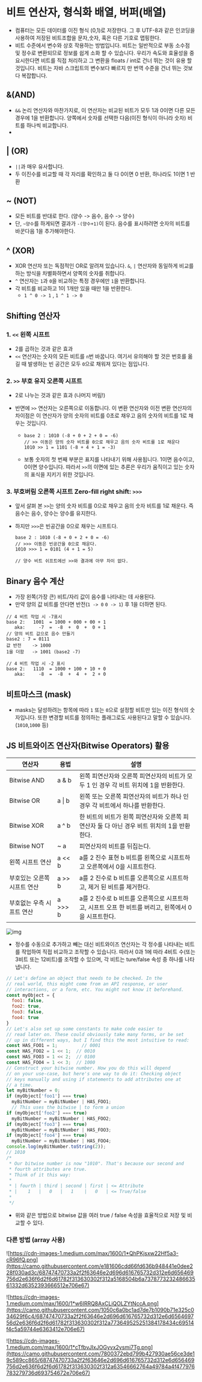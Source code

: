 # 비트 연산자, 형식화 배열, 버퍼(배열)

- 컴퓨터는 모든 데이터를 이진 형식 (0,1)로 저장한다. 그 후 UTF-8과 같은 인코딩을 사용하여 저장된 비트조합을 문자,숫자, 혹은 다른 기호로 맵핑한다.
- 비트 수준에서 변수와 상호 작용하는 방법입니다. 비트는 일반적으로 부동 소수점 및 정수로 변환되므로 정보를 쉽게 소화 할 수 있습니다. 우리가 속도와 효율성을 중요시한다면 비트를 직접 처리하고 그 변환을 floats / int로 건너 뛰는 것이 유용 할 것입니다. 비트는 자바 스크립트의 변수보다 빠르지 만 번역 수준을 건너 뛰는 것보다 복잡합니다.

## &(AND)

-  `&&` 논리 연산자와 마찬가지로, 이 연산자는 비교된 비트가 모두 1과 0이면 다른 모든 경우에 1을 반환합니다. 양쪽에서 숫자를 선택한 다음(이진 형식이 아니라 숫자) 비트를 하나씩 비교합니다.
- 

## | (OR)

- `||`과 매우 유사합니다.
- 두 이진수를 비교할 때 각 자리를 확인하고 둘 다 0이면 0 반환, 하나라도 1이면 1 반환

## ~ (NOT)

- 모든 비트를 반대로 한다. (양수 -> 음수, 음수 -> 양수)
- 단, `~양수`를 하게되면 결과가 `-(양수+1)`이 된다. 음수를 표시하려면 숫자의 비트를 바꾼다음 1을 추가해야한다.

## ^ (XOR)

-  XOR 연산자 또는 독점적인 OR로 알려져 있습니다. `&`, `|` 연산자와 동일하게 비교를 하는 방식을 차별화하면서 양쪽의 숫자를 취합니다.
- `^` 연산자는 `1`과 `0`을 비교하는 특정 경우에만 `1`을 반환합니다.
-  각 비트를 비교하고 1이 1개만 있을 때만 1을 반환한다. 
   - `1 ^ 0 -> 1` , `1 ^ 1 -> 0`  
## Shifting 연산자

### 1. `<<` 왼쪽 시프트

-  2를 곱하는 것과 같은 효과
- `<<` 연산자는 숫자의 모든 비트를 `n`번 바꿉니다. 여기서 유의해야 할 것은 번호를 옮길 때 발생하는 빈 공간은 모두 `0`으로 채워져 있다는 점입니다.

### 2. `>>` 부호 유지 오른쪽 시프트

- 2로 나누는 것과 같은 효과 (나머지 버림!)

- 반면에 `>>` 연산자는 오른쪽으로 이동합니다. 이 변환 연산자와 이전 변환 연산자의 차이점은 이 연산자가 양의 숫자의 비트를 0초로 채우고 음의 숫자의 비트를 1로 채우는 것입니다.
  
  - ```
    base 2 : 1010 (-8 + 0 + 2 + 0 = -6)
    // >> 이동은 양의 숫자 비트를 0으로 채우고 음의 숫자 비트를 1로 채운다
    1010 >> 1 = 1101 (-8 + 4 + 1 = -3)    
    ```
    
  - 보통 숫자의 첫 번째 부분은 표지를 나타내기 위해 사용됩니다. 1이면 음수이고, 0이면 양수입니다. 따라서 `>>`의 이면에 있는 추론은 우리가 움직이고 있는 숫자의 표식을 지키기 위한 것입니다.

### 3. 부호버림 오른쪽 시프트 Zero-fill right shift: `>>>`

- 앞서 살펴 본 `>>`는 양의 숫자 비트를 0으로 채우고 음의 숫자 비트를 1로 채운다. 즉 음수는 음수, 양수는 양수를 유지한다. 

- 하지만 `>>>`은 빈공간을 0으로 채우는 시프트다. 

  ```
  base 2 : 1010 (-8 + 0 + 2 + 0 = -6)
  // >>> 이동은 빈공간을 0으로 채운다. 
  1010 >>> 1 = 0101 (4 + 1 = 5)    
  
  // 양수 비트 쉬프트에선 >>와 결과에 아무 차이 없다. 
  ```

## Binary 음수 계산

- 가장 왼쪽(가장 큰)  비트/자리 값이 음수를 나타내는 데 사용된다.
- 만약 양의 값 비트를 안다면 반전(`1 -> 0` `0 -> 1`) 후 1을 더하면 된다.

```
// 4 비트 작업 시 -7표시
base 2:   1001  = 1000 + 000 + 00 + 1                  
   aka:     -7  =  -8  +  0  +  0 + 1                 
// 양의 비트 값으로 음수 만들기
base2 : 7 = 0111 
값 반전    -> 1000
1을 더함   -> 1001 (base2 -7) 

// 4 비트 작업 시 -2 표시
base 2:   1110  = 1000 + 100 + 10 + 0
   aka:     -8  =  -8  +  4  +  2 + 0
```

## 비트마스크 (mask)

- masks는 달성하려는 항목에 따라 `1` 또는 `0`으로 설정할 비트만 있는 이진 형식의 숫자입니다. 또한 변경할 비트를 정의하는 플래그로도 사용된다고 말할 수 있습니다.  (`1010`,`1000` 등)

## JS 비트와이즈 연산자(Bitwise Operators) 활용

| 연산자                      | 용법    | 설명                                                         |
| --------------------------- | ------- | ------------------------------------------------------------ |
| Bitwise AND                 | a & b   | 왼쪽 피연산자와 오른쪽 피연산자의 비트가 모두 1 인 경우 각 비트 위치에 1을 반환한다. |
| Bitwise OR                  | a \| b  | 왼쪽 또는 오른쪽 피연산자의 비트가 하나 인 경우 각 비트에서 하나를 반환한다. |
| Bitwise XOR                 | a ^ b   | 한 비트의 비트가 왼쪽 피연산자와 오른쪽 피연산자 둘 다 아닌 경우 비트 위치의 1을 반환한다. |
| Bitwise NOT                 | ~ a     | 피연산자의 비트를 뒤집는다.                                  |
| 왼쪽 시프트 연산            | a << b  | a를 2 진수 표현 b 비트를 왼쪽으로 시프트하고 오른쪽에서 0을 시프트한다. |
| 부호있는 오른쪽 시프트 연산 | a >> b  | a를 2 진수로 b 비트를 오른쪽으로 시프트하고, 제거 된 비트를 제거한다. |
| 부호없는 우측 시프트 연산   | a >>> b | a를 2 진수로 b 비트를 오른쪽으로 시프트하고, 시프트 오프 한 비트를 버리고, 왼쪽에서 0을 시프트한다. |

![img](https://camo.githubusercontent.com/5215d2944a9bfc91d03fbbb8cd7d812e11efa3b7/68747470733a2f2f63646e2d696d616765732d312e6d656469756d2e636f6d2f6d61782f313630302f312a366a696d654964596a4e586e386f474b5730544d65772e706e67)


- 정수를 수동으로 추가하고 빼는 대신 비트와이즈 연산자는 각 정수를 나타내는 비트를 작업하여 직접 비교하고 조작할 수 있습니다. 따라서 0과 1에 따라 4비트 수(또는 3비트 또는 12비트)를 조작할 수 있으며, 각 비트는 ture/false 속성 중 하나를 나타냅니다.
```js
// Let's define an object that needs to be checked. In the
// real world, this might come from an API response, or user
// interactions, or a form, etc. You might not know it beforehand.
const myObject = {
  foo1: false,
  foo2: true,
  foo3: false,
  foo4: true
}
// Let's also set up some constants to make code easier to 
// read later on. These could obviously take many forms, or be set
// up in different ways, but I find this the most intuitive to read:
const HAS_FOO1 = 1;         // 0001
const HAS_FOO2 = 1 << 1;  // 0010
const HAS_FOO3 = 1 << 2;  // 0100
const HAS_FOO4 = 1 << 3;  // 1000
// Construct your bitwise number. How you do this will depend
// on your use-case, but here's one way to do it: Checking object
// keys manually and using if statements to add attributes one at
// a time.
let myBitNumber = 0;
if (myObject['foo1'] === true)
  myBitNumber = myBitNumber | HAS_FOO1;
  // This uses the bitwise | to form a union
if (myObject['foo2'] === true)
  myBitNumber = myBitNumber | HAS_FOO2;
if (myObject['foo3'] === true)
  myBitNumber = myBitNumber | HAS_FOO3;
if (myObject['foo4'] === true)
  myBitNumber = myBitNumber | HAS_FOO4;
console.log(myBitNumber.toString(2));
// 1010
/*
 * Our bitwise number is now "1010". That's because our second and
 * fourth attributes are true.
 * Think of it this way:
 *
 * | fourth | third | second | first | <= Attribute
 * |    1   |   0   |   1    |   0   | <= True/false
 *
 */
```

- 위와 같은 방법으로 bitwise 값을  여러 true / false 속성을 효율적으로 저장 및 비교할 수 있다.

### 다른 방법 (array 사용)

![https://cdn-images-1.medium.com/max/1600/1*QhPKjsxw22Hf5a3-cR96fQ.png](https://camo.githubusercontent.com/e181606cdd66fd636b948441e0dee228f030ad3c/68747470733a2f2f63646e2d696d616765732d312e6d656469756d2e636f6d2f6d61782f313630302f312a5168504b6a737877323248663561332d6352393666512e706e67)

![https://cdn-images-1.medium.com/max/1600/1*w6IRRQ8AxCLiQOLZYtNccA.png](https://camo.githubusercontent.com/1050c6a0bc1ad7de7b1090b71e325c034629f6c4/68747470733a2f2f63646e2d696d616765732d312e6d656469756d2e636f6d2f6d61782f313630302f312a773649525251384178434c69514f4c5a59744e6363412e706e67)

![https://cdn-images-1.medium.com/max/1600/1*cTfbvJIxJOGyvx2ysmi7Tg.png](https://camo.githubusercontent.com/7800372ebd799b427930ae56ce3de19c589cc865/68747470733a2f2f63646e2d696d616765732d312e6d656469756d2e636f6d2f6d61782f313630302f312a63546662764a49784a4f477976783279736d693754672e706e67)

